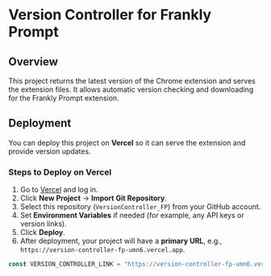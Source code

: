 # Version Controller for Frankly Prompt

## Overview
This project returns the latest version of the Chrome extension and serves the extension files. It allows automatic version checking and downloading for the Frankly Prompt extension.

## Deployment

You can deploy this project on **Vercel** so it can serve the extension and provide version updates.

### Steps to Deploy on Vercel

1. Go to [Vercel](https://vercel.com/) and log in.
2. Click **New Project** → **Import Git Repository**.
3. Select this repository (`VersionController_FP`) from your GitHub account.
4. Set **Environment Variables** if needed (for example, any API keys or version links).
5. Click **Deploy**.
6. After deployment, your project will have a **primary URL**, e.g.,  
   `https://version-controller-fp-umn6.vercel.app`.  


```javascript
const VERSION_CONTROLLER_LINK = "https://version-controller-fp-umn6.vercel.app";
